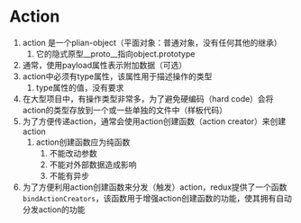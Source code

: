 # Action

1. action 是一个plian-object（平面对象：普通对象，没有任何其他的继承）
   1. 它的隐式原型__proto__指向object.prototype
2. 通常，使用payload属性表示附加数据（可选）
3. action中必须有type属性，该属性用于描述操作的类型
   1. type属性的值，没有要求
4. 在大型项目中，有操作类型非常多，为了避免硬编码（hard code）会将action的类型存放到一个或一些单独的文件中（样板代码）
5. 为了方便传递action，通常会使用action创建函数（action creator）来创建action
   1. action创建函数应为纯函数
      1. 不能改动参数
      2. 不能对外部数据造成影响
      3. 不能有异步
6. 为了方便利用action创建函数来分发（触发）action，redux提供了一个函数```bindActionCreators```，该函数用于增强action创建函数的功能，使其拥有自动分发action的功能